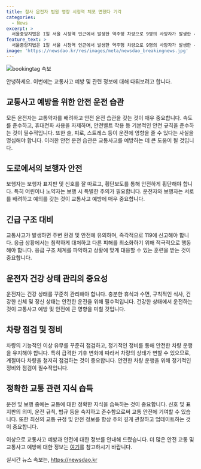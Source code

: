 ```yaml
---
title: 참사 운전자 법원 영장 시청역 체포 면했다 기각
categories:
  - News
excerpt: >
  서울중앙지법은 1일 서울 시청역 인근에서 발생한 역주행 차량으로 9명의 사망자가 발생한 사건의 운전자 차모(68) 씨에 대한 체포영장을 기각했다. 사건으로 인한 충격과 빠른 재판 진행에 관심이 쏠리며, 경찰은 차씨의 조사를 위해 서울대병원을 방문할 예정이다. 3명은 심정지 후 사망 판정을 받았고, 6명이 부상을 입었으며, 사고 발생 이후 3일만에 이러한 결과가 나왔다.
feature_text: >
  서울중앙지법은 1일 서울 시청역 인근에서 발생한 역주행 차량으로 9명의 사망자가 발생한 사건의 운전자 차모(68) 씨에 대한 체포영장을 기각했다. 사건으로 인한 충격과 빠른 재판 진행에 관심이 쏠리며, 경찰은 차씨의 조사를 위해 서울대병원을 방문할 예정이다. 3명은 심정지 후 사망 판정을 받았고, 6명이 부상을 입었으며, 사고 발생 이후 3일만에 이러한 결과가 나왔다.
image: 'https://newsdao.kr/res/images/meta/newsdao_breakingnews.jpg'
---
```


<p><img src="https://newsdao.kr/res/images/meta/newsdao_breakingnews.jpg" alt="bookingtag 속보" /></p>

<p>안녕하세요. 이번에는 교통사고 예방 및 관련 정보에 대해 다뤄보려고 합니다.</p>

<h2 data-ke-size="size26">교통사고 예방을 위한 안전 운전 습관</h2>

<p data-ke-size="size16">모든 운전자는 교통약자를 배려하고 안전 운전 습관을 갖는 것이 매우 중요합니다. 속도를 준수하고, 휴대전화 사용을 자제하며, 안전벨트 착용 등 기본적인 안전 규칙을 준수하는 것이 필수적입니다. 또한 술, 피로, 스트레스 등이 운전에 영향을 줄 수 있다는 사실을 명심해야 합니다. 이러한 안전 운전 습관은 교통사고를 예방하는 데 큰 도움이 될 것입니다.</p>

<h2 data-ke-size="size26">도로에서의 보행자 안전</h2>

<p data-ke-size="size16">보행자는 보행자 표지판 및 신호를 잘 따르고, 횡단보도를 통해 안전하게 횡단해야 합니다. 특히 어린이나 노약자는 보행 시 특별한 주의가 필요합니다. 운전자와 보행자는 서로를 배려하고 예의를 갖는 것이 교통사고 예방에 매우 중요합니다.</p>

<h2 data-ke-size="size26">긴급 구조 대비</h2>

<p data-ke-size="size16">교통사고가 발생하면 주변 환경 및 안전에 유의하며, 즉각적으로 119에 신고해야 합니다. 응급 상황에서는 침착하게 대처하고 다른 피해를 최소화하기 위해 적극적으로 행동해야 합니다. 응급 구조 체계를 파악하고 상황에 맞게 대응할 수 있는 훈련을 받는 것이 중요합니다.</p>

<h2 data-ke-size="size26">운전자 건강 상태 관리의 중요성</h2>

<p data-ke-size="size16">운전자는 건강 상태를 꾸준히 관리해야 합니다. 충분한 휴식과 수면, 규칙적인 식사, 건강한 신체 및 정신 상태는 안전한 운전을 위해 필수적입니다. 건강한 상태에서 운전하는 것이 교통사고 예방 및 안전에 큰 영향을 미칠 것입니다.</p>

<h2 data-ke-size="size26">차량 점검 및 정비</h2>

<p data-ke-size="size16">차량의 기능적인 이상 유무를 꾸준히 점검하고, 정기적인 정비를 통해 안전한 차량 운행을 유지해야 합니다. 특히 급격한 기후 변화에 따라서 차량의 상태가 변할 수 있으므로, 계절마다 차량을 철저히 점검하는 것이 중요합니다. 안전한 차량 운행을 위해 정기적인 정비와 점검이 필수적입니다.</p>

<h2 data-ke-size="size26">정확한 교통 관련 지식 습득</h2>

<p data-ke-size="size16">운전 및 보행 중에는 교통에 대한 정확한 지식을 습득하는 것이 중요합니다. 신호 및 표지판의 의미, 운전 규칙, 법규 등을 숙지하고 준수함으로써 교통 안전에 기여할 수 있습니다. 또한 최신의 교통 규정 및 안전 정보를 항상 주의 깊게 관찰하고 업데이트하는 것이 중요합니다.</p>

<p>이상으로 교통사고 예방과 안전에 대한 정보를 안내해 드렸습니다. 더 많은 안전 교통 및 교통사고 예방에 대한 정보는 <a href="https://ko.wikipedia.org/wiki/%EA%B5%90%ED%86%B5_%EB%8B%A4%EB%A6%AC_%EB%B0%A9%EC%B9%A8_%EA%B5%90%EC%86%8C_%EC%88%98%EC%A4%80">여기</a>를 참고하시기 바랍니다.</p>
실시간 뉴스 속보는, <a href="https://newsdao.kr" rel="dofollow">https://newsdao.kr</a>


